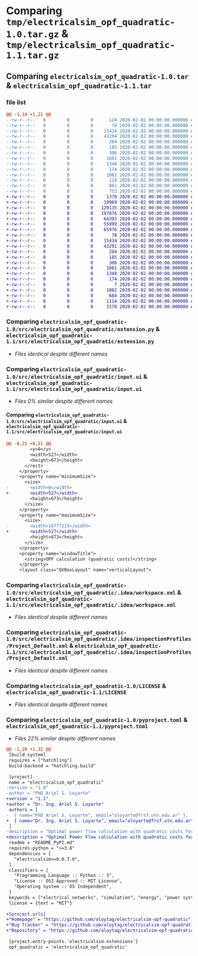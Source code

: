 # Comparing `tmp/electricalsim_opf_quadratic-1.0.tar.gz` & `tmp/electricalsim_opf_quadratic-1.1.tar.gz`

## Comparing `electricalsim_opf_quadratic-1.0.tar` & `electricalsim_opf_quadratic-1.1.tar`

### file list

```diff
@@ -1,14 +1,21 @@
--rw-r--r--   0        0        0      124 2020-02-02 00:00:00.000000 electricalsim_opf_quadratic-1.0/README.md
--rw-r--r--   0        0        0       78 2020-02-02 00:00:00.000000 electricalsim_opf_quadratic-1.0/src/electricalsim_opf_quadratic/__init__.py
--rw-r--r--   0        0        0    15434 2020-02-02 00:00:00.000000 electricalsim_opf_quadratic-1.0/src/electricalsim_opf_quadratic/extension.py
--rw-r--r--   0        0        0    43294 2020-02-02 00:00:00.000000 electricalsim_opf_quadratic-1.0/src/electricalsim_opf_quadratic/input.ui
--rw-r--r--   0        0        0      284 2020-02-02 00:00:00.000000 electricalsim_opf_quadratic-1.0/src/electricalsim_opf_quadratic/.idea/electricalsim_opf_quadratic.iml
--rw-r--r--   0        0        0      185 2020-02-02 00:00:00.000000 electricalsim_opf_quadratic-1.0/src/electricalsim_opf_quadratic/.idea/misc.xml
--rw-r--r--   0        0        0      306 2020-02-02 00:00:00.000000 electricalsim_opf_quadratic-1.0/src/electricalsim_opf_quadratic/.idea/modules.xml
--rw-r--r--   0        0        0     1881 2020-02-02 00:00:00.000000 electricalsim_opf_quadratic-1.0/src/electricalsim_opf_quadratic/.idea/workspace.xml
--rw-r--r--   0        0        0     1348 2020-02-02 00:00:00.000000 electricalsim_opf_quadratic-1.0/src/electricalsim_opf_quadratic/.idea/inspectionProfiles/Project_Default.xml
--rw-r--r--   0        0        0      174 2020-02-02 00:00:00.000000 electricalsim_opf_quadratic-1.0/src/electricalsim_opf_quadratic/.idea/inspectionProfiles/profiles_settings.xml
--rw-r--r--   0        0        0     1082 2020-02-02 00:00:00.000000 electricalsim_opf_quadratic-1.0/LICENSE
--rw-r--r--   0        0        0      124 2020-02-02 00:00:00.000000 electricalsim_opf_quadratic-1.0/README_PyPI.md
--rw-r--r--   0        0        0      861 2020-02-02 00:00:00.000000 electricalsim_opf_quadratic-1.0/pyproject.toml
--rw-r--r--   0        0        0      753 2020-02-02 00:00:00.000000 electricalsim_opf_quadratic-1.0/PKG-INFO
+-rw-r--r--   0        0        0     1370 2020-02-02 00:00:00.000000 electricalsim_opf_quadratic-1.1/README.md
+-rw-r--r--   0        0        0    10969 2020-02-02 00:00:00.000000 electricalsim_opf_quadratic-1.1/img/EGS_extension_manager.png
+-rw-r--r--   0        0        0   129135 2020-02-02 00:00:00.000000 electricalsim_opf_quadratic-1.1/img/opf_with_EGS.png
+-rw-r--r--   0        0        0   197876 2020-02-02 00:00:00.000000 electricalsim_opf_quadratic-1.1/img/results.png
+-rw-r--r--   0        0        0    64393 2020-02-02 00:00:00.000000 electricalsim_opf_quadratic-1.1/img/tab1.png
+-rw-r--r--   0        0        0    55999 2020-02-02 00:00:00.000000 electricalsim_opf_quadratic-1.1/img/tab2.png
+-rw-r--r--   0        0        0    65976 2020-02-02 00:00:00.000000 electricalsim_opf_quadratic-1.1/img/tab3.png
+-rw-r--r--   0        0        0       78 2020-02-02 00:00:00.000000 electricalsim_opf_quadratic-1.1/src/electricalsim_opf_quadratic/__init__.py
+-rw-r--r--   0        0        0    15434 2020-02-02 00:00:00.000000 electricalsim_opf_quadratic-1.1/src/electricalsim_opf_quadratic/extension.py
+-rw-r--r--   0        0        0    43291 2020-02-02 00:00:00.000000 electricalsim_opf_quadratic-1.1/src/electricalsim_opf_quadratic/input.ui
+-rw-r--r--   0        0        0      284 2020-02-02 00:00:00.000000 electricalsim_opf_quadratic-1.1/src/electricalsim_opf_quadratic/.idea/electricalsim_opf_quadratic.iml
+-rw-r--r--   0        0        0      185 2020-02-02 00:00:00.000000 electricalsim_opf_quadratic-1.1/src/electricalsim_opf_quadratic/.idea/misc.xml
+-rw-r--r--   0        0        0      306 2020-02-02 00:00:00.000000 electricalsim_opf_quadratic-1.1/src/electricalsim_opf_quadratic/.idea/modules.xml
+-rw-r--r--   0        0        0     1881 2020-02-02 00:00:00.000000 electricalsim_opf_quadratic-1.1/src/electricalsim_opf_quadratic/.idea/workspace.xml
+-rw-r--r--   0        0        0     1348 2020-02-02 00:00:00.000000 electricalsim_opf_quadratic-1.1/src/electricalsim_opf_quadratic/.idea/inspectionProfiles/Project_Default.xml
+-rw-r--r--   0        0        0      174 2020-02-02 00:00:00.000000 electricalsim_opf_quadratic-1.1/src/electricalsim_opf_quadratic/.idea/inspectionProfiles/profiles_settings.xml
+-rw-r--r--   0        0        0        7 2020-02-02 00:00:00.000000 electricalsim_opf_quadratic-1.1/.gitignore
+-rw-r--r--   0        0        0     1082 2020-02-02 00:00:00.000000 electricalsim_opf_quadratic-1.1/LICENSE
+-rw-r--r--   0        0        0      684 2020-02-02 00:00:00.000000 electricalsim_opf_quadratic-1.1/README_PyPI.md
+-rw-r--r--   0        0        0     1114 2020-02-02 00:00:00.000000 electricalsim_opf_quadratic-1.1/pyproject.toml
+-rw-r--r--   0        0        0     1570 2020-02-02 00:00:00.000000 electricalsim_opf_quadratic-1.1/PKG-INFO
```

### Comparing `electricalsim_opf_quadratic-1.0/src/electricalsim_opf_quadratic/extension.py` & `electricalsim_opf_quadratic-1.1/src/electricalsim_opf_quadratic/extension.py`

 * *Files identical despite different names*

### Comparing `electricalsim_opf_quadratic-1.0/src/electricalsim_opf_quadratic/input.ui` & `electricalsim_opf_quadratic-1.1/src/electricalsim_opf_quadratic/input.ui`

 * *Files 0% similar despite different names*

#### Comparing `electricalsim_opf_quadratic-1.0/src/electricalsim_opf_quadratic/input.ui` & `electricalsim_opf_quadratic-1.1/src/electricalsim_opf_quadratic/input.ui`

```diff
@@ -8,21 +8,21 @@
         <y>0</y>
         <width>527</width>
         <height>673</height>
       </rect>
     </property>
     <property name="minimumSize">
       <size>
-        <width>0</width>
+        <width>527</width>
         <height>673</height>
       </size>
     </property>
     <property name="maximumSize">
       <size>
-        <width>16777215</width>
+        <width>527</width>
         <height>673</height>
       </size>
     </property>
     <property name="windowTitle">
       <string>OPF calculation (quadratic costs)</string>
     </property>
     <layout class="QVBoxLayout" name="verticalLayout">
```

### Comparing `electricalsim_opf_quadratic-1.0/src/electricalsim_opf_quadratic/.idea/workspace.xml` & `electricalsim_opf_quadratic-1.1/src/electricalsim_opf_quadratic/.idea/workspace.xml`

 * *Files identical despite different names*

### Comparing `electricalsim_opf_quadratic-1.0/src/electricalsim_opf_quadratic/.idea/inspectionProfiles/Project_Default.xml` & `electricalsim_opf_quadratic-1.1/src/electricalsim_opf_quadratic/.idea/inspectionProfiles/Project_Default.xml`

 * *Files identical despite different names*

### Comparing `electricalsim_opf_quadratic-1.0/LICENSE` & `electricalsim_opf_quadratic-1.1/LICENSE`

 * *Files identical despite different names*

### Comparing `electricalsim_opf_quadratic-1.0/pyproject.toml` & `electricalsim_opf_quadratic-1.1/pyproject.toml`

 * *Files 22% similar despite different names*

```diff
@@ -1,28 +1,32 @@
 [build-system]
 requires = ["hatchling"]
 build-backend = "hatchling.build"
 
 [project]
 name = "electricalsim_opf_quadratic"
-version = "1.0"
-author = "PhD Ariel S. Loyarte"
+version = "1.1"
+author = "Dr. Ing. Ariel S. Loyarte"
 authors = [
-  { name="PhD Ariel S. Loyarte", email="aloyarte@frsf.utn.edu.ar" },
+  { name="Dr. Ing. Ariel S. Loyarte", email="aloyarte@frsf.utn.edu.ar" },
 ]
-description = "Optimal power flow calculation with quadratic costs for the Electrical Grid Simulator"
+description = "Optimal Power Flow calculation with quadratic costs for the Electrical Grid Simulator (EGS)"
 readme = "README_PyPI.md"
 requires-python = ">=3.8"
 dependencies = [
   "electricalsim>=0.0.7.0",
 ]
 classifiers = [
   "Programming Language :: Python :: 3",
   "License :: OSI Approved :: MIT License",
   "Operating System :: OS Independent",
 ]
 keywords = ["electrical networks", "simulation", "energy", "power systems", "optimal power flow", "Electrical Grid Simulator", "pandapower"]
 license = {text = "MIT"}
 
+[project.urls]
+"Homepage" = "https://github.com/aloytag/electricalsim-opf-quadratic"
+"Bug Tracker" = "https://github.com/aloytag/electricalsim-opf-quadratic/issues"
+"Repository" = "https://github.com/aloytag/electricalsim-opf-quadratic"
 
 [project.entry-points.'electricalsim.extensions']
 opf_quadratic = 'electricalsim_opf_quadratic'
```

